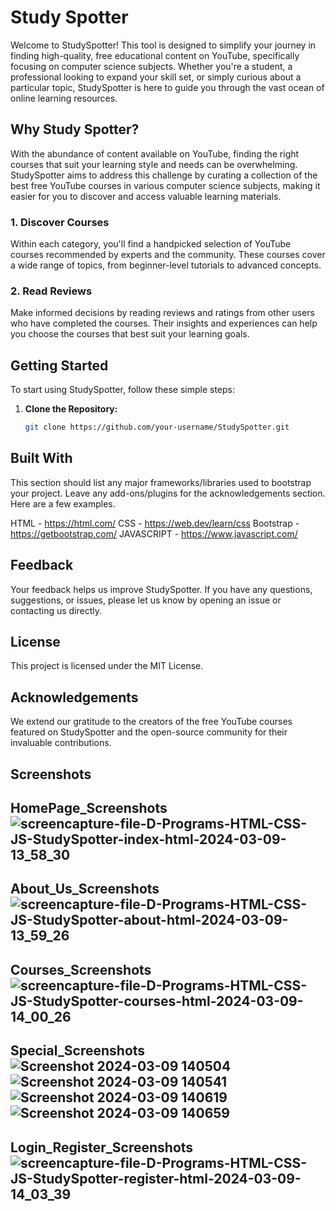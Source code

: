 
# Study Spotter


Welcome to StudySpotter! This tool is designed to simplify your journey in finding high-quality, free educational content on YouTube, specifically focusing on computer science subjects. Whether you're a student, a professional looking to expand your skill set, or simply curious about a particular topic, StudySpotter is here to guide you through the vast ocean of online learning resources.

## Why Study Spotter?

With the abundance of content available on YouTube, finding the right courses that suit your learning style and needs can be overwhelming. StudySpotter aims to address this challenge by curating a collection of the best free YouTube courses in various computer science subjects, making it easier for you to discover and access valuable learning materials.

### 1. Discover Courses
Within each category, you'll find a handpicked selection of YouTube courses recommended by experts and the community. These courses cover a wide range of topics, from beginner-level tutorials to advanced concepts.

### 2. Read Reviews
Make informed decisions by reading reviews and ratings from other users who have completed the courses. Their insights and experiences can help you choose the courses that best suit your learning goals.

## Getting Started

To start using StudySpotter, follow these simple steps:

1. **Clone the Repository:**  
   ```bash
   git clone https://github.com/your-username/StudySpotter.git

## Built With

This section should list any major frameworks/libraries used to bootstrap your project. Leave any add-ons/plugins for the acknowledgements section. Here are a few examples.

HTML - https://html.com/
CSS - https://web.dev/learn/css
Bootstrap - https://getbootstrap.com/
JAVASCRIPT - https://www.javascript.com/

## Feedback
Your feedback helps us improve StudySpotter. If you have any questions, suggestions, or issues, please let us know by opening an issue or contacting us directly.

## License
This project is licensed under the MIT License.

## Acknowledgements
We extend our gratitude to the creators of the free YouTube courses featured on StudySpotter and the open-source community for their invaluable contributions.
## Screenshots

## HomePage_Screenshots![screencapture-file-D-Programs-HTML-CSS-JS-StudySpotter-index-html-2024-03-09-13_58_30](https://github.com/Ayushd1409/StudySpotter/assets/115350571/0e653f2b-1839-4833-be93-bfc5c1bc2a08)

## About_Us_Screenshots![screencapture-file-D-Programs-HTML-CSS-JS-StudySpotter-about-html-2024-03-09-13_59_26](https://github.com/Ayushd1409/StudySpotter/assets/115350571/b4ba4b7f-5229-427e-886f-e23965384304)

## Courses_Screenshots![screencapture-file-D-Programs-HTML-CSS-JS-StudySpotter-courses-html-2024-03-09-14_00_26](https://github.com/Ayushd1409/StudySpotter/assets/115350571/dd1e1a49-7620-4b79-8c0f-9c6beaf18d80)

## Special_Screenshots![Screenshot 2024-03-09 140504](https://github.com/Ayushd1409/StudySpotter/assets/115350571/2b28cc52-d6ea-4ef5-8bf4-337c146749c4)![Screenshot 2024-03-09 140541](https://github.com/Ayushd1409/StudySpotter/assets/115350571/8d50694f-7b82-4e90-a2ad-c7f8829da121)![Screenshot 2024-03-09 140619](https://github.com/Ayushd1409/StudySpotter/assets/115350571/061f6572-1d75-4078-b999-b4239a4e75ab)![Screenshot 2024-03-09 140659](https://github.com/Ayushd1409/StudySpotter/assets/115350571/d6e3ec73-df60-495f-9f5d-56702773ee0c)

## Login_Register_Screenshots![screencapture-file-D-Programs-HTML-CSS-JS-StudySpotter-register-html-2024-03-09-14_03_39](https://github.com/Ayushd1409/StudySpotter/assets/115350571/9bd4bd65-474d-48f7-844a-bf1ffe89cbf2)





